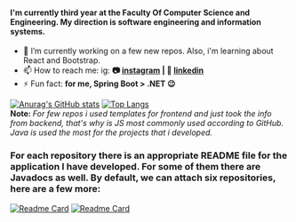 
#### I'm currently third year at the Faculty Of Computer Science and Engineering. My direction is software engineering and information systems.

- 🌱 I’m currently working on a few new repos. Also, i'm learning about React and Bootstrap.
- 📫 How to reach me: ig: <b>📷 [instagram][instagram] **|**  👔 [linkedin][linkedin]</b>
- ⚡ Fun fact: <b> for me, Spring Boot > .NET 😉 </b>

[![Anurag's GitHub stats](https://github-readme-stats.vercel.app/api?username=gabrieldim)](https://github.com/anuraghazra/github-readme-stats)
[![Top Langs](https://github-readme-stats.vercel.app/api/top-langs/?username=gabrieldim&layout=compact&langs_count=15)](https://github.com/anuraghazra/github-readme-stats)
</br> <b> Note: </b> <i> For few repos i used templates for frontend and just took the info from backend, that's why is JS most commonly used according to GitHub. 
Java is used the most for the projects that i developed. </br> </i> 
### For each repository there is an appropriate README file for the application I have developed. For some of them there are Javadocs as well. By default, we can attach six repositories, here are a few more:
[![Readme Card](https://github-readme-stats.vercel.app/api/pin/?username=gabrieldim&repo=WPA2-CCMP-Authentication-Protocol)](https://github.com/gabrieldim/WPA2-CCMP-Authentication-Protocol)
[![Readme Card](https://github-readme-stats.vercel.app/api/pin/?username=gabrieldim&repo=SkopjeGuide)](https://github.com/gabrieldim/SkopjeGuide)


[instagram]: https://instagram.com/_dimitrievskig
[linkedin]: https://www.linkedin.com/in/gabriel-dimitrievski-a678761a9/
